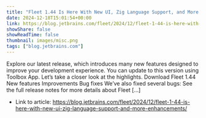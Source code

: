 ```yaml
---
title: "Fleet 1.44 Is Here With New UI, Zig Language Support, and More Enhancements"
date: 2024-12-18T15:01:54+00:00
link: https://blog.jetbrains.com/fleet/2024/12/fleet-1-44-is-here-with-new-ui-zig-language-support-and-more-enhancements/
showShare: false
showReadTime: false
thumbnail: images/misc.png
tags: ["blog.jetbrains.com"]
---
```

Explore our latest release, which introduces many new features designed to improve your development experience. You can update to this version using Toolbox App. Let’s take a closer look at the highlights. Download Fleet 1.44 New features Improvements Bug fixes We’ve also fixed several bugs: See the full release notes for more details about Fleet […]

- Link to article: https://blog.jetbrains.com/fleet/2024/12/fleet-1-44-is-here-with-new-ui-zig-language-support-and-more-enhancements/